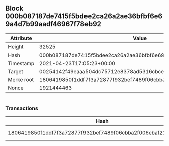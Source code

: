 ## Block 000b087187de7415f5bdee2ca26a2ae36bfbf6e69a4d7b99aadf46967f78eb92

Attribute | Value
--- | ---
Height | 32525
Hash | 000b087187de7415f5bdee2ca26a2ae36bfbf6e69a4d7b99aadf46967f78eb92
Timestamp | 2021-04-23T17:05:23+00:00
Target | 00254142f49eaaa504dc75712e8378ad5316cbcead634704b3734b6271167cc4
Merke root | 1806419850f1ddf7f3a72877f932bef7489f06cbba2f006ebaf223bfc0fb9fbb
Nonce | 1921444463

```

```

### Transactions

Hash | Amount
--- | ---
[1806419850f1ddf7f3a72877f932bef7489f06cbba2f006ebaf223bfc0fb9fbb](1806419850f1ddf7f3a72877f932bef7489f06cbba2f006ebaf223bfc0fb9fbb.md) | 10.00000000 SKEPTI 
